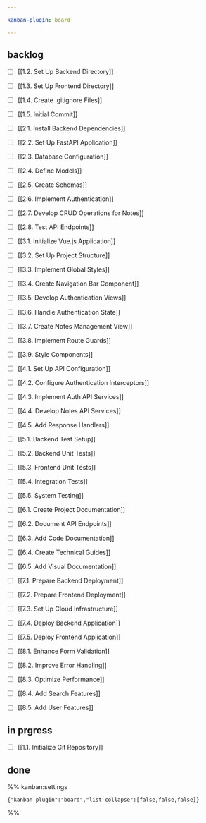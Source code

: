 ```yaml
---

kanban-plugin: board

---
```


## backlog

- [ ] [[1.2. Set Up Backend Directory]]
- [ ] [[1.3. Set Up Frontend Directory]]
- [ ] [[1.4. Create .gitignore Files]]
- [ ] [[1.5. Initial Commit]]
- [ ] [[2.1. Install Backend Dependencies]]
- [ ] [[2.2. Set Up FastAPI Application]]
- [ ] [[2.3. Database Configuration]]
- [ ] [[2.4. Define Models]]
- [ ] [[2.5. Create Schemas]]
- [ ] [[2.6. Implement Authentication]]
- [ ] [[2.7. Develop CRUD Operations for Notes]]
- [ ] [[2.8. Test API Endpoints]]
- [ ] [[3.1. Initialize Vue.js Application]]
- [ ] [[3.2. Set Up Project Structure]]
- [ ] [[3.3. Implement Global Styles]]
- [ ] [[3.4. Create Navigation Bar Component]]
- [ ] [[3.5. Develop Authentication Views]]
- [ ] [[3.6. Handle Authentication State]]
- [ ] [[3.7. Create Notes Management View]]
- [ ] [[3.8. Implement Route Guards]]
- [ ] [[3.9. Style Components]]
- [ ] [[4.1. Set Up API Configuration]]
- [ ] [[4.2. Configure Authentication Interceptors]]
- [ ] [[4.3. Implement Auth API Services]]
- [ ] [[4.4. Develop Notes API Services]]
- [ ] [[4.5. Add Response Handlers]]
- [ ] [[5.1. Backend Test Setup]]
- [ ] [[5.2. Backend Unit Tests]]
- [ ] [[5.3. Frontend Unit Tests]]
- [ ] [[5.4. Integration Tests]]
- [ ] [[5.5. System Testing]]
- [ ] [[6.1. Create Project Documentation]]
- [ ] [[6.2. Document API Endpoints]]
- [ ] [[6.3. Add Code Documentation]]
- [ ] [[6.4. Create Technical Guides]]
- [ ] [[6.5. Add Visual Documentation]]
- [ ] [[7.1. Prepare Backend Deployment]]
- [ ] [[7.2. Prepare Frontend Deployment]]
- [ ] [[7.3. Set Up Cloud Infrastructure]]
- [ ] [[7.4. Deploy Backend Application]]
- [ ] [[7.5. Deploy Frontend Application]]
- [ ] [[8.1. Enhance Form Validation]]
- [ ] [[8.2. Improve Error Handling]]
- [ ] [[8.3. Optimize Performance]]
- [ ] [[8.4. Add Search Features]]
- [ ] [[8.5. Add User Features]]


## in prgress

- [ ] [[1.1. Initialize Git Repository]]


## done





%% kanban:settings
```
{"kanban-plugin":"board","list-collapse":[false,false,false]}
```
%%